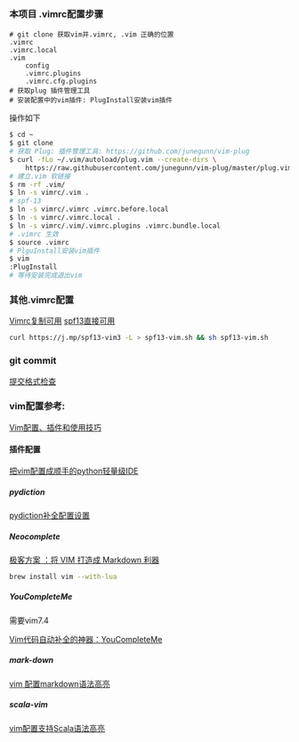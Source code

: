 ### 本项目 .vimrc配置步骤
```
# git clone 获取vim并.vimrc, .vim 正确的位置
.vimrc
.vimrc.local
.vim
    config
    .vimrc.plugins
    .vimrc.cfg.plugins
# 获取plug 插件管理工具
# 安装配置中的vim插件: PlugInstall安装vim插件
```

操作如下
```bash
$ cd ~
$ git clone 
# 获取 Plug: 插件管理工具: https://github.com/junegunn/vim-plug
$ curl -fLo ~/.vim/autoload/plug.vim --create-dirs \
    https://raw.githubusercontent.com/junegunn/vim-plug/master/plug.vim
# 建立.vim 软链接
$ rm -rf .vim/
$ ln -s vimrc/.vim .
# spf-13
$ ln -s vimrc/.vimrc .vimrc.before.local
$ ln -s vimrc/.vimrc.local .
$ ln -s vimrc/.vim/.vimrc.plugins .vimrc.bundle.local
# .vimrc 生效
$ source .vimrc
# PlguInstall安装vim插件
$ vim
:PlugInstall
# 等待安装完成退出vim
```


### 其他.vimrc配置
[Vimrc复制可用](http://www.cnblogs.com/wangj08/archive/2013/03/13/2957309.html)
[spf13直接可用](https://github.com/spf13/spf13-vim)
```bash
curl https://j.mp/spf13-vim3 -L > spf13-vim.sh && sh spf13-vim.sh
```


### git commit
[提交格式检查](https://github.com/conventional-changelog-archived-repos/validate-commit-msg)


### vim配置参考:
[Vim配置、插件和使用技巧](http://www.jianshu.com/p/a0b452f8f720)
#### 插件配置
[把vim配置成顺手的python轻量级IDE](http://www.jianshu.com/p/f0513d18742a)
##### pydiction
[pydiction补全配置设置](http://zhujiangtao.blog.51cto.com/6387416/1384003)
##### Neocomplete
[极客方案 ：将 VIM 打造成 Markdown 利器](https://sspai.com/post/36111)
```bash
brew install vim --with-lua
```

##### YouCompleteMe
需要vim7.4

[Vim代码自动补全的神器：YouCompleteMe](http://blog.jobbole.com/58978/)

##### mark-down
[vim 配置markdown语法高亮](http://luodw.cc/2015/09/26/vim-md/)

##### scala-vim
[vim配置支持Scala语法高亮](https://wongxingjun.github.io/2015/04/15/vim%E9%85%8D%E7%BD%AE%E6%94%AF%E6%8C%81Scala%E8%AF%AD%E6%B3%95%E9%AB%98%E4%BA%AE/)

